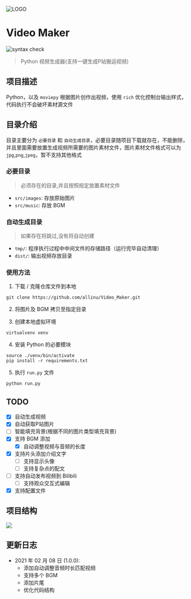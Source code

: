 ![LOGO](https://images.weserv.nl/?url=https://i0.hdslb.com/bfs/article/21ddb2eccb0ec77eef89708e5dbb3d14000872e7.png)

# Video Maker

![syntax check](https://github.com/allinu/Video_Maker/workflows/syntax%20check/badge.svg)

> Python 视频生成器(支持一键生成P站搬运视频)

## 项目描述

Python，以及 `moviepy` 根据图片创作出视频，使用 `rich` 优化控制台输出样式，代码执行不会破坏素材源文件

## 目录介绍

目录主要分为 `必要目录` 和 `自动生成目录`，必要目录随项目下载就存在，不能删除，并且里面需要放置生成视频所需要的图片素材文件，图片素材文件格式可以为 `jpg`,`png`,`jpeg`，暂不支持其他格式

### 必要目录

> 必须存在的目录,并且按照规定放置素材文件

- `src/images`: 存放原始图片
- `src/music`: 存放 BGM

### 自动生成目录

> 如果存在将跳过,没有将自动创建

- `tmp/`: 程序执行过程中中间文件的存储路径（运行完毕自动清理）
- `dist/`: 输出视频存放目录

### 使用方法

1. 下载 / 克隆仓库文件到本地

```shell
git clone https://github.com/allinu/Video_Maker.git
```

2. 将图片及 BGM 拷贝至指定目录

3. 创建本地虚拟环境

```shell
virtualvenv venv
```
4. 安装 Python 的必要模块

```shell
source ./venv/bin/activate
pip install -r requirements.txt
```
5. 执行 `run.py` 文件

```shell
python run.py
```

## TODO

- [X] 自动生成视频
- [X] 自动获取P站图片
- [ ] 智能填充背景(根据不同的图片类型填充背景)
- [X] 支持 BGM 添加
    - [X] 自动调整视频与音频的长度
- [X] 支持片头添加介绍文字
    - [ ] 支持显示头像
    - [ ] 支持复杂点的配文
- [ ] 支持自动发布视频到 Bilibili
    - [ ] 支持观众交互式编辑
- [X] 支持配置文件

## 项目结构

![](https://images.weserv.nl/?url=https://i0.hdslb.com/bfs/article/b80e5315efbf70d58454c35d1b8d67fbca559f1c.png)

## 更新日志

- 2021 年 02 月 08 日 (1.0.0):
    - 添加自动调整音频时长匹配视频
    - 支持多个 BGM
    - 添加片尾
    - 优化代码结构
